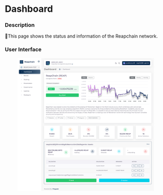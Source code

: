 # Dashboard

### Description

This page shows the status and information of the Reapchain network.

### User Interface

<figure><img src="../../../.gitbook/assets/image (27).png" alt=""><figcaption></figcaption></figure>



